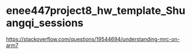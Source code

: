 # enee447project8_hw_template_Shuangqi_sessions


https://stackoverflow.com/questions/19544694/understanding-mrc-on-arm7
